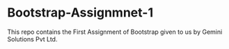 # Bootstrap-Assignmnet-1
This repo contains the First Assignment of Bootstrap given to us by Gemini Solutions Pvt Ltd.
